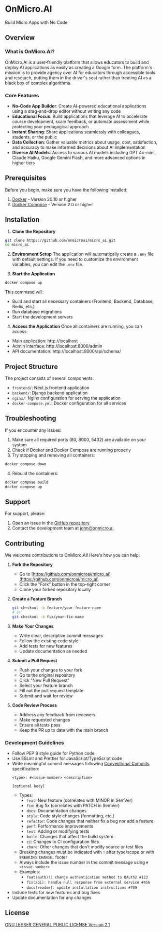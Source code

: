 # OnMicro.AI

Build Micro Apps with No Code

## Overview

### What is OnMicro.AI?
OnMicro.AI is a user-friendly platform that allows educators to build and deploy AI applications as easily as creating a Google form. The platform's mission is to provide agency over AI for educators through accessible tools and research, putting them in the driver's seat rather than treating AI as a black box of complex algorithms.

### Core Features
- **No-Code App Builder**: Create AI-powered educational applications using a drag-and-drop editor without writing any code
- **Educational Focus**: Build applications that leverage AI to accelerate course development, scale feedback, or automate assessment while protecting your pedagogical approach
- **Instant Sharing**: Share applications seamlessly with colleagues, students, or the public
- **Data Collection**: Gather valuable metrics about usage, cost, satisfaction, and accuracy to make informed decisions about AI implementation
- **Diverse AI Models**: Access to various AI models including GPT 4o-mini, Claude Haiku, Google Gemini Flash, and more advanced options in higher tiers

## Prerequisites

Before you begin, make sure you have the following installed:

1. [Docker](https://www.docker.com/get-started) - Version 20.10 or higher
2. [Docker Compose](https://docs.docker.com/compose/install/) - Version 2.0 or higher

## Installation

1. **Clone the Repository**
```bash
git clone https://github.com/onmicroai/micro_ai.git
cd micro_ai
```

2. **Environment Setup**
The application will automatically create a `.env` file with default settings. If you need to customize the environment variables, you can edit the `.env` file.

3. **Start the Application**
```bash
docker compose up
```

This command will:
- Build and start all necessary containers (Frontend, Backend, Database, Redis, etc.)
- Run database migrations
- Start the development servers

4. **Access the Application**
Once all containers are running, you can access:
- Main application: http://localhost
- Admin interface: http://localhost:8000/admin
- API documentation: http://localhost:8000/api/schema/

## Project Structure

The project consists of several components:

- `frontend/`: Next.js frontend application
- `backend/`: Django backend application
- `nginx/`: Nginx configuration for serving the application
- `docker-compose.yml`: Docker configuration for all services

## Troubleshooting

If you encounter any issues:

1. Make sure all required ports (80, 8000, 5432) are available on your system
2. Check if Docker and Docker Compose are running properly
3. Try stopping and removing all containers:
```bash
docker compose down
```
4. Rebuild the containers:
```bash
docker compose build
docker compose up
```

## Support

For support, please:
1. Open an issue in the [GitHub repository](https://github.com/onmicroai/micro_ai/issues)
2. Contact the development team at john@onmicro.ai

## Contributing

We welcome contributions to OnMicro.AI! Here's how you can help:

1. **Fork the Repository**
   - Go to [https://github.com/onmicroai/micro_ai](https://github.com/onmicroai/micro_ai)
   - Click the "Fork" button in the top-right corner
   - Clone your forked repository locally

2. **Create a Feature Branch**
   ```bash
   git checkout -b feature/your-feature-name
   # or
   git checkout -b fix/your-fix-name
   ```

3. **Make Your Changes**
   - Write clear, descriptive commit messages
   - Follow the existing code style
   - Add tests for new features
   - Update documentation as needed

4. **Submit a Pull Request**
   - Push your changes to your fork
   - Go to the original repository
   - Click "New Pull Request"
   - Select your feature branch
   - Fill out the pull request template
   - Submit and wait for review

5. **Code Review Process**
   - Address any feedback from reviewers
   - Make requested changes
   - Ensure all tests pass
   - Keep the PR up to date with the main branch

### Development Guidelines

- Follow PEP 8 style guide for Python code
- Use ESLint and Prettier for JavaScript/TypeScript code
- Write meaningful commit messages following [Conventional Commits](https://www.conventionalcommits.org/en/v1.0.0/) specification:
  ```
  <type>: #<issue-number> <description> 

  [optional body]
  ```
  - Types:
    - `feat`: New feature (correlates with MINOR in SemVer)
    - `fix`: Bug fix (correlates with PATCH in SemVer)
    - `docs`: Documentation changes
    - `style`: Code style changes (formatting, etc.)
    - `refactor`: Code changes that neither fix a bug nor add a feature
    - `perf`: Performance improvements
    - `test`: Adding or modifying tests
    - `build`: Changes that affect the build system
    - `ci`: Changes to CI configuration files
    - `chore`: Other changes that don't modify source or test files
  - Breaking changes must be indicated with `!` after type/scope or with `BREAKING CHANGE:` footer
  - Always include the issue number in the commit message using `#<issue-number>`
  - Examples:
    - `feat(auth)!: change authentication method to OAuth2 #123`
    - `fix(api): handle null response from external service #456`
    - `docs(readme): update installation instructions #789`
- Include tests for new features and bug fixes
- Update documentation for any changes

## License

[GNU LESSER GENERAL PUBLIC LICENSE Version 2.1](https://github.com/onmicroai/micro_ai/blob/master/LICENSE.md)

